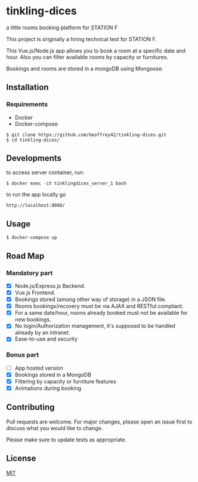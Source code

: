 # tinkling-dices
a little rooms booking platform for STATION F

This project is originally a hiring technical test for STATION F.

This Vue.js/Node.js app allows you to book a room at a specific date and hour. Also
you can filter available rooms by capacity or furnitures.

Bookings and rooms are stored in a mongoDB using Mongoose.

## Installation

### Requirements
* Docker
* Docker-compose

```shell
$ git clone https://github.com/Geoffrey42/tinkling-dices.git
$ cd tinkling-dices/
```
## Developments

to access server container, run:
```shell
$ docker exec -it tinklingdices_server_1 bash
```
to run the app locally go

```
http://localhost:8080/
```

## Usage

```shell
$ docker-compose up
```

## Road Map

### Mandatory part

- [x] Node.js/Express.js Backend.
- [x] Vue.js Frontend.
- [x] Bookings stored (among other way of storage) in a JSON file.
- [x] Rooms bookings/recovery must be via AJAX and RESTful compliant. 
- [x] For a same date/hour, rooms already booked must not be available for new bookings.
- [x] No login/Authorization management, it's supposed to be handled already by an intranet.
- [x] Ease-to-use and security

### Bonus part

- [ ]  App hosted version
- [x]  Bookings stored in a MongoDB
- [x]  Filtering by capacity or furniture features
- [x]  Animations during booking

## Contributing
Pull requests are welcome. For major changes, please open an issue first to discuss what you would like to change.

Please make sure to update tests as appropriate.

## License
[MIT](https://choosealicense.com/licenses/mit/)

